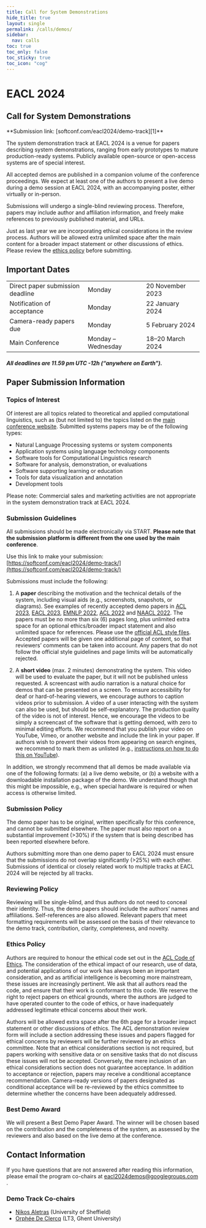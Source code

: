 ```yaml
---
title: Call for System Demonstrations
hide_title: true
layout: single
permalink: /calls/demos/
sidebar:
  nav: calls
toc: true
toc_only: false
toc_sticky: true
toc_icon: "cog"
---
```


<h1>EACL 2024 </h1>
<h2>Call for System Demonstrations</h2>
**Submission link: [softconf.com/eacl2024/demo-track][1]**<br />

The system demonstration track at EACL 2024 is a venue for papers describing system demonstrations, ranging from early prototypes to mature production-ready systems. Publicly available open-source or open-access systems are of special interest.

All accepted demos are published in a companion volume of the conference proceedings. We expect at least one of the authors to present a live demo during a demo session at EACL 2024, with an accompanying poster, either virtually or in-person.

Submissions will undergo a single-blind reviewing process. Therefore, papers may include author and affiliation information, and freely make references to previously published material, and URLs.

Just as last year we are incorporating ethical considerations in the review process. Authors will be allowed extra unlimited space after the main content for a broader impact statement or other discussions of ethics. Please review the [ethics policy](https://www.aclweb.org/portal/content/acl-code-ethics) before submitting.


## Important Dates
<table class="table-dates">
    <tbody>
        <tr>
            <td>Direct paper submission deadline</td>
            <td>Monday</td>
            <td>20&nbsp;November 2023</td>
        </tr>
        <tr>
            <td>Notification of acceptance</td>
            <td>Monday</td>
            <td>22&nbsp;January 2024</td>
        </tr>
        <tr>
            <td>Camera-ready papers due</td>
            <td>Monday</td>
            <td>5&nbsp;February 2024</td>
        </tr>
        <tr>
            <td>Main Conference</td>
            <td>Monday &ndash; Wednesday</td>
            <td>18&ndash;20&nbsp;March 2024</td>
        </tr>
    </tbody>
</table>

##### All deadlines are 11.59 pm UTC -12h (“anywhere on Earth”).


## Paper Submission Information

### Topics of Interest

Of interest are all topics related to theoretical and applied computational linguistics, such as (but not limited to) the topics listed on the [main conference website](https://2024.eacl.org/calls/papers/#paper-submission-information). Submitted systems papers may be of the following types:

- Natural Language Processing systems or system components
- Application systems using language technology components
- Software tools for Computational Linguistics research
- Software for analysis, demonstration, or evaluations
- Software supporting learning or education
- Tools for data visualization and annotation
- Development tools

Please note: Commercial sales and marketing activities are not appropriate in the system demonstration track at EACL 2024.


### Submission Guidelines

All submissions should be made electronically via START.
<b>Please note that the submission platform is different from the one used by the main conference</b>.

Use this link to make your submission: [https://softconf.com/eacl2024/demo-track/](https://softconf.com/eacl2024/demo-track/)


Submissions must include the following:

1. A <b>paper</b> describing the motivation and the technical details of the system, including visual aids (e.g., screenshots, snapshots, or diagrams). See examples of recently accepted demo papers in [ACL 2023](https://aclanthology.org/events/acl-2023/#2023acl-demo), [EACL 2023](https://aclanthology.org/events/eacl-2023/#2023eacl-demo), [EMNLP 2022](https://aclanthology.org/events/emnlp-2022/#2022emnlp-demos), [ACL 2022](https://aclanthology.org/volumes/2022.acl-demo/) and [NAACL 2022](https://aclanthology.org/events/naacl-2022/#2022naacl-demo). The papers must be no more than six (6) pages long, plus unlimited extra space for an optional ethics/broader impact statement and also unlimited space for references. Please use the [official ACL style files](https://github.com/acl-org/acl-style-files). Accepted papers will be given one additional page of content, so that reviewers’ comments can be taken into account. Any papers that do not follow the official style guidelines and page limits will be automatically rejected.

2. A <b>short video</b> (max. 2 minutes) demonstrating the system. This video will be used to evaluate the paper, but it will not be published unless requested. A screencast with audio narration is a natural choice for demos that can be presented on a screen. To ensure accessibility for deaf or hard-of-hearing viewers, we encourage authors to caption videos prior to submission. A video of a user interacting with the system can also be used, but should be self-explanatory. The production quality of the video is not of interest. Hence, we encourage the videos to be simply a screencast of the software that is getting demoed, with zero to minimal editing efforts. We recommend that you publish your video on YouTube, Vimeo, or another website and include the link in your paper. If authors wish to prevent their videos from appearing on search engines, we recommend to mark them as unlisted (e.g., [instructions on how to do this on YouTube](https://support.google.com/youtube/answer/157177)).

In addition, we strongly recommend that all demos be made available via one of the following formats: (a) a live demo website, or (b) a website with a downloadable installation package of the demo. We understand though that this might be impossible, e.g., when special hardware is required or when access is otherwise limited.

### Submission Policy

The demo paper has to be original, written specifically for this conference, and cannot be submitted elsewhere. The paper must also report on a substantial improvement (>30%) if the system that is being described has been reported elsewhere before.

Authors submitting more than one demo paper to EACL 2024 must ensure that the submissions do not overlap significantly (>25%) with each other. Submissions of identical or closely related work to multiple tracks at EACL 2024 will be rejected by all tracks.

### Reviewing Policy

Reviewing will be single-blind, and thus authors do not need to conceal their identity. Thus, the demo papers should include the authors’ names and affiliations. Self-references are also allowed. Relevant papers that meet formatting requirements will be assessed on the basis of their relevance to the demo track, contribution, clarity, completeness, and novelty.


### Ethics Policy

Authors are required to honour the ethical code set out in the [ACL Code of Ethics](https://www.aclweb.org/portal/content/acl-code-ethics). The consideration of the ethical impact of our research, use of data, and potential applications of our work has always been an important consideration, and as artificial intelligence is becoming more mainstream, these issues are increasingly pertinent. We ask that all authors read the code, and ensure that their work is conformant to this code. We reserve the right to reject papers on ethical grounds, where the authors are judged to have operated counter to the code of ethics, or have inadequately addressed legitimate ethical concerns about their work.


Authors will be allowed extra space after the 6th page for a broader impact statement or other discussions of ethics. The ACL demonstration review form will include a section addressing these issues and papers flagged for ethical concerns by reviewers will be further reviewed by an ethics committee. Note that an ethical considerations section is not required, but papers working with sensitive data or on sensitive tasks that do not discuss these issues will not be accepted. Conversely, the mere inclusion of an ethical considerations section does not guarantee acceptance. In addition to acceptance or rejection, papers may receive a conditional acceptance recommendation. Camera-ready versions of papers designated as conditional acceptance will be re-reviewed by the ethics committee to determine whether the concerns have been adequately addressed. 

### Best Demo Award

We will present a Best Demo Paper Award. The winner will be chosen based on the contribution and the completeness of the system, as assessed by the reviewers and also based on the live demo at the conference.

## Contact Information

If you have questions that are not answered after reading this information, please email the program co-chairs at [eacl2024demos@googlegroups.com](mailto:eacl2024demos@googlegroups.com) .

### Demo Track Co-chairs

- [Nikos Aletras](https://nikosaletras.com/) (University of Sheffield)
- [Orphée De Clercq](https://lt3.ugent.be/people/orphee-de-clercq/) (LT3, Ghent University)

